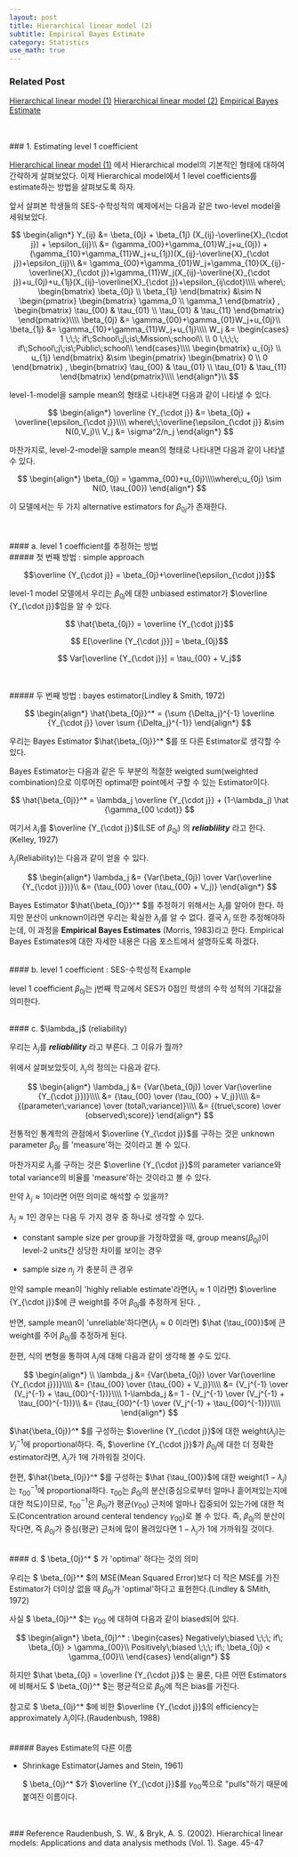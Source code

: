 ```yaml
---
layout: post
title: Hierarchical linear model (2)
subtitle: Empirical Bayes Estimate
category: Statistics
use_math: true
---
```


### Related Post
[Hierarchical linear model (1)](https://kjhov195.github.io/2019-11-02-hierarchical_linear_model_1/)
[Hierarchical linear model (2)](https://kjhov195.github.io/2019-11-03-hierarchical_linear_model_2/)
[Empirical Bayes Estimate](https://kjhov195.github.io/2019-11-11-Empirical_Bayes/)

<br>
<br>
### 1. Estimating level 1 coefficient

[Hierarchical linear model (1)](https://kjhov195.github.io/2019-11-02-hierarchical_linear_model_1/) 에서 Hierarchical model의 기본적인 형태에 대하여 간략하게 살펴보았다. 이제 Hierarchical model에서 1 level coefficients를 estimate하는 방법을 살펴보도록 하자.

앞서 살펴본 학생들의 SES-수학성적의 예제에서는 다음과 같은 two-level model을 세워보았다.

$$
\begin{align*}
Y_{ij} &= \beta_{0j} + \beta_{1j} (X_{ij}-\overline{X}_{\cdot j}) + \epsilon_{ij}\\
&= (\gamma_{00}+\gamma_{01}W_j+u_{0j}) + (\gamma_{10}+\gamma_{11}W_j+u_{1j})(X_{ij}-\overline{X}_{\cdot j})+\epsilon_{ij}\\
&= \gamma_{00}+\gamma_{01}W_j+\gamma_{10}(X_{ij}-\overline{X}_{\cdot j})+\gamma_{11}W_j(X_{ij}-\overline{X}_{\cdot j})+u_{0j}+u_{1j}(X_{ij}-\overline{X}_{\cdot j})+\epsilon_{ij\cdot}\\\\
where\;
\begin{bmatrix}
\beta_{0j} \\
\beta_{1j}
\end{bmatrix} &\sim N
\begin{pmatrix}
\begin{bmatrix}
\gamma_0 \\
\gamma_1
\end{bmatrix}
,
\begin{bmatrix}
\tau_{00} & \tau_{01} \\
\tau_{01} & \tau_{11}
\end{bmatrix}
\end{pmatrix}\\\\
\beta_{0j} &= \gamma_{00}+\gamma_{01}W_j+u_{0j}\\
\beta_{1j} &= \gamma_{10}+\gamma_{11}W_j+u_{1j}\\\\
W_j &=
\begin{cases}
1 \;\;\; if\;School\;j\;is\;Mission\;school\\
\\
0 \;\;\;\; if\;School\;j\;is\;Public\;school\\
\end{cases}\\\\
\begin{bmatrix}
u_{0j} \\
u_{1j}
\end{bmatrix} &\sim
\begin{pmatrix}
\begin{bmatrix}
0 \\
0
\end{bmatrix}
,
\begin{bmatrix}
\tau_{00} & \tau_{01} \\
\tau_{01} & \tau_{11}
\end{bmatrix}
\end{pmatrix}\\\\
\end{align*}\\
$$

level-1-model을 sample mean의 형태로 나타내면 다음과 같이 나타낼 수 있다.

$$
\begin{align*}
\overline {Y_{\cdot j}} &= \beta_{0j} + \overline{\epsilon_{\cdot j}}\\\\
where\;\;\overline{\epsilon_{\cdot j}} &\sim N(0,V_j)\\
V_j &= \sigma^2/n_j
\end{align*}
$$

마찬가지로, level-2-model을 sample mean의 형태로 나타내면 다음과 같이 나타낼 수 있다.

$$
\begin{align*}
\beta_{0j} = \gamma_{00}+u_{0j}\\\\where\;u_{0j} \sim N(0, \tau_{00})
\end{align*}
$$

이 모델에서는 두 가지 alternative estimators for $\beta_{0j}$가 존재한다.

<br>
<br>
#### a. level 1 coefficient를 추정하는 방법

<br>
##### 첫 번째 방법 : simple approach

$$\overline {Y_{\cdot j}} = \beta_{0j}+\overline{\epsilon_{\cdot j}}$$

level-1 model 모델에서 우리는 $\beta_{0j}$에 대한 unbiased estimator가 $\overline {Y_{\cdot j}}$임을 알 수 있다.

$$ \hat{\beta_{0j}} = \overline {Y_{\cdot j}}$$

$$ E[\overline {Y_{\cdot j}}] = \beta_{0j}$$

$$ Var[\overline {Y_{\cdot j}}] = \tau_{00} + V_j$$

<br>
<br>
##### 두 번째 방법 : bayes estimator(Lindley & Smith, 1972)


$$
\begin{align*}
\hat{\beta_{0j}}^* = {\sum {\Delta_j}^{-1} \overline {Y_{\cdot j}} \over \sum {\Delta_j}^{-1}}
\end{align*}
$$

우리는 Bayes Estimator $\hat{\beta_{0j}}^* $를 또 다른 Estimator로 생각할 수 있다.

Bayes Estimator는 다음과 같은 두 부분의 적절한 weigted sum(weighted combination)으로 이루어진 optimal한 point에서 구할 수 있는 Estimator이다.

$$ \hat{\beta_{0j}}^* = \lambda_j \overline {Y_{\cdot j}} + (1-\lambda_j) \hat {\gamma_{00 \cdot}} $$

여기서 $\lambda_j$를 $\overline {Y_{\cdot j}}$(LSE of $\beta_{0j}$) 의 ___reliablility___ 라고 한다.(Kelley, 1927)

$\lambda_j$(Reliability)는 다음과 같이 얻을 수 있다.

$$
\begin{align*}
\lambda_j &= {Var(\beta_{0j}) \over Var(\overline {Y_{\cdot j}})}\\
&= {\tau_{00} \over (\tau_{00} + V_j)}
\end{align*}
$$

Bayes Estimator $\hat{\beta_{0j}}^* $를 추정하기 위해서는  $\lambda_j$를 알아야 한다. 하지만 분산이 unknown이라면 우리는 확실한 $\lambda_j$를 알 수 없다. 결국 $\lambda_j$ 또한 추정해야하는데, 이 과정을 __Empirical Bayes Estimates__ (Morris, 1983)라고 한다. Empirical Bayes Estimates에 대한 자세한 내용은 다음 포스트에서 설명하도록 하겠다.


<br>
#### b. level 1 coefficient : SES-수학성적 Example

level 1 coefficient $\beta_{0j}$는 j번째 학교에서 SES가 0점인 학생의 수학 성적의 기대값을 의미한다.

<br>
#### c. $\lambda_j$ (reliability)

우리는 $\lambda_j$를 ___reliablility___ 라고 부른다. 그 이유가 뭘까?

위에서 살펴보았듯이, $\lambda_j$의 정의는 다음과 같다.

$$
\begin{align*}
\lambda_j &= {Var(\beta_{0j}) \over Var(\overline {Y_{\cdot j}})}\\\\
&= {\tau_{00} \over (\tau_{00} + V_j)}\\\\
&= {(parameter\;variance) \over (total\;variance)}\\\\
&= {(true\;score) \over (observed\;score)}
\end{align*}
$$

전통적인 통계학의 관점에서 $\overline {Y_{\cdot j}}$를 구하는 것은 unknown parameter $\beta_{0j}$ 를 'measure'하는 것이라고 볼 수 있다.

마찬가지로 $\lambda_j$를 구하는 것은 $\overline {Y_{\cdot j}}$의 parameter variance와 total variance의 비율를 'measure'하는 것이라고 볼 수 있다.

만약 $\lambda_j \approx 1$이라면 어떤 의미로 해석할 수 있을까?

$\lambda_j \approx 1$인 경우는 다음 두 가지 경우 중 하나로 생각할 수 있다.

- constant sample size per group을 가정하였을 때, group means($\beta_{0j}$)이 level-2 units간 상당한 차이를 보이는 경우  

- sample size $n_j$ 가 충분히 큰 경우

만약 sample mean이 'highly reliable estimate'라면($\lambda_j \approx 1$ 이라면) $\overline {Y_{\cdot j}}$에 큰 weight를 주어 $\beta_{0j}$를 추정하게 된다. ,

반면, sample mean이 'unreliable'하다면($\lambda_j \approx 0$ 이라면) $\hat {\tau_{00}}$에 큰 weight를 주어 $\beta_{0j}$를 추정하게 된다.

한편, 식의 변형을 통하여 $\lambda_j$에 대해 다음과 같이 생각해 볼 수도 있다.

$$
\begin{align*}
\\
\lambda_j &= {Var(\beta_{0j}) \over Var(\overline {Y_{\cdot j}})}\\\\
&= {\tau_{00} \over (\tau_{00} + V_j)}\\\\
&= {V_j^{-1} \over (V_j^{-1} + \tau_{00}^{-1})}\\\\
1-\lambda_j &= 1 - {V_j^{-1} \over (V_j^{-1} + \tau_{00}^{-1})}\\
&= {\tau_{00}^{-1} \over (V_j^{-1} + \tau_{00}^{-1})}\\\\
\end{align*}
$$

$\hat{\beta_{0j}}^* $를 구성하는 $\overline {Y_{\cdot j}}$에 대한 weight($\lambda_j$)는 $V_j^{-1}$에 proportional하다. 즉, $\overline {Y_{\cdot j}}$가 $\beta_{0j}$에 대한 더 정확한 estimator라면, $\lambda_j$가 1에 가까워질 것이다.

한편, $\hat{\beta_{0j}}^* $를 구성하는 $\hat {\tau_{00}}$에 대한 weight($1-\lambda_j$)는 $\tau_{00}^{-1}$에 proportional하다. $\tau_{00}$는 $\beta_{0j}$의 분산(중심으로부터 얼마나 흩어져있는지에 대한 척도)이므로, $\tau_{00}^{-1}$은 $\beta_{0j}$가 평균($\gamma_{00}$) 근처에 얼마나 집중되어 있는가에 대한 척도(Concentration around centeral tendency $\gamma_{00}$)로 볼 수 있다. 즉, $\beta_{0j}$의 분산이 작다면, 즉 $\beta_{0j}$가 중심(평균) 근처에 많이 몰려있다면 $1-\lambda_j$가 1에 가까워질 것이다.

<br>
#### d. $ \beta_{0j}^* $ 가 'optimal' 하다는 것의 의미

우리는 $ \beta_{0j}^* $의 MSE(Mean Squared Error)보다 더 작은 MSE를 가진 Estimator가 더이상 없을 때 $\beta_{0j}$가 'optimal'하다고 표현한다.(Lindley & SMith, 1972)


사실 $ \beta_{0j}^* $는 $\gamma_{00}$ 에 대하여 다음과 같이 biased되어 있다.

$$
\begin{align*}
\beta_{0j}^* :
\begin{cases}
Negatively\;biased \;\;\; if\; \beta_{0j} > \gamma_{00}\\
Positively\;biased \;\;\; if\; \beta_{0j} < \gamma_{00}\\
\end{cases}
\end{align*}
$$

하지만 $\hat \beta_{0j} = \overline {Y_{\cdot j}}$ 는 물론, 다른 어떤 Estimators에 비해서도 $ \beta_{0j}^* $는 평균적으로 $\beta_{0j}$에 적은 bias를 가진다.

참고로 $ \beta_{0j}^* $에 비한 $\overline {Y_{\cdot j}}$의 efficiency는 approximately $\lambda_j$이다.(Raudenbush, 1988)

<br>
##### Bayes Estimate의 다른 이름

- Shrinkage Estimator(James and Stein, 1961)

  $ \beta_{0j}^* $가 $\overline {Y_{\cdot j}}$를 $\gamma_{00}$쪽으로 "pulls"하기 때문에 붙여진 이름이다.

<br>
<br>
### Reference
Raudenbush, S. W., & Bryk, A. S. (2002). Hierarchical linear models: Applications and data analysis methods (Vol. 1). Sage. 45-47
<br>
<br>
<br>
